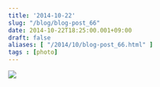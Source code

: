 ```yaml
---
title: '2014-10-22'
slug: "/blog/blog-post_66"
date: 2014-10-22T18:25:00.001+09:00
draft: false
aliases: [ "/2014/10/blog-post_66.html" ]
tags : [photo]
---
```


  
![](http://68.media.tumblr.com/04cf278db222bbaea98488f55a91add4/tumblr_ndutlrUMNV1rwrdpxo1_1280.jpg)
